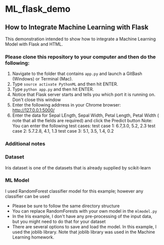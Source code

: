 # ML_flask_demo

## How to Integrate Machine Learning with Flask 

This demonstration intended to show how to integrate a Machine Learning Model with Flask and HTML. 


### Please clone this repository to your computer and then do the following:

1. Navigate to the folder that contains ``app.py`` and launch a GitBash (Windows) or  Terminal (Mac).
2. Type ``source activate PythonML`` and then hit ENTER.
3. Type ``python app.py`` and then hit ENTER.
4. Notice that Flask server starts and tells you which port it is running on.  Don't close this window
5. Enter the following addrress in your Chrome browser:   http://127.0.0.1:5000/
6. Enter the data for Sepal LEngth, Sepal Width, Petal Length, Petal Width ( note that all the fields are required) and click the Predict button
Note:  You can enter the following test cases:
    test case 1: 6.7,3.0, 5.2, 2.3
    test case 2: 5.7.2.8, 4.1, 1.3
    test case 3: 5.1, 3.5, 1.4, 0.2


### Additional notes

### Dataset
Iris dataset is one of the datasets that is already supplied by scikit-learn

### ML Model
I used RandomForest classifier model for this example; however any classifier can be used

* Please be sure to follow the same directory structure
* You can replace RandomForests with your own model in the ``mlmodel.py``
* In the Iris example, I don't have any pre-processing of the input data, but you might need to do that for your dataset
* There are several options to save and load the model.  In this example, I used the joblib library.  Note that joblib library was used in the Machine Learning homework.


